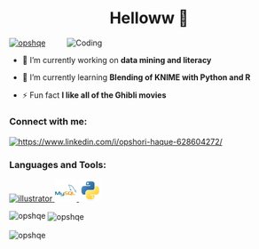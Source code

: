 <h1 align="center">Helloww 👋 </h1>

<img align="right" alt="Coding" width="400" src="https://media.tenor.com/CCqQcD1gtuAAAAAC/studio-ghibli.gif">

<p align="left"> <a href="https://github.com/ryo-ma/github-profile-trophy"><img src="https://github-profile-trophy.vercel.app/?username=opshqe" alt="opshqe" /></a> </p>

- 🔭 I’m currently working on **data mining and literacy**

- 🌱 I’m currently learning **Blending of KNIME with Python and R**

- ⚡ Fun fact **I like all of the Ghibli movies**

<h3 align="left">Connect with me:</h3>
<p align="left">
<a href="https://linkedin.com/in/https://www.linkedin.com/i/opshori-haque-628604272/" target="blank"><img align="center" src="https://raw.githubusercontent.com/rahuldkjain/github-profile-readme-generator/master/src/images/icons/Social/linked-in-alt.svg" alt="https://www.linkedin.com/i/opshori-haque-628604272/" height="30" width="40" /></a>
</p>

<h3 align="left">Languages and Tools:</h3>
<p align="left"> <a href="https://www.adobe.com/in/products/illustrator.html" target="_blank" rel="noreferrer"> <img src="https://www.vectorlogo.zone/logos/adobe_illustrator/adobe_illustrator-icon.svg" alt="illustrator" width="40" height="40"/> </a> <a href="https://www.mysql.com/" target="_blank" rel="noreferrer"> <img src="https://raw.githubusercontent.com/devicons/devicon/master/icons/mysql/mysql-original-wordmark.svg" alt="mysql" width="40" height="40"/> </a> <a href="https://www.python.org" target="_blank" rel="noreferrer"> <img src="https://raw.githubusercontent.com/devicons/devicon/master/icons/python/python-original.svg" alt="python" width="40" height="40"/> </a> </p>

<p><img align="left" src="https://github-readme-stats.vercel.app/api/top-langs?username=opshqe&show_icons=true&locale=en&layout=compact" alt="opshqe" /></p>

<p>&nbsp;<img align="center" src="https://github-readme-stats.vercel.app/api?username=opshqe&show_icons=true&locale=en" alt="opshqe" /></p>

<p><img align="center" src="https://github-readme-streak-stats.herokuapp.com/?user=opshqe&" alt="opshqe" /></p>

